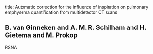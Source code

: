 title: Automatic correction for the influence of inspiration on pulmonary emphysema quantification from multidetector CT scans

## B. van Ginneken and A. M. R. Schilham and H. Gietema and M. Prokop
RSNA

